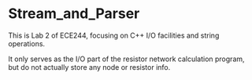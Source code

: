# Stream_and_Parser
This is Lab 2 of ECE244, focusing on C++ I/O facilities and string operations.

It only serves as the I/O part of the resistor network calculation program, but do not actually store any node or resistor info.